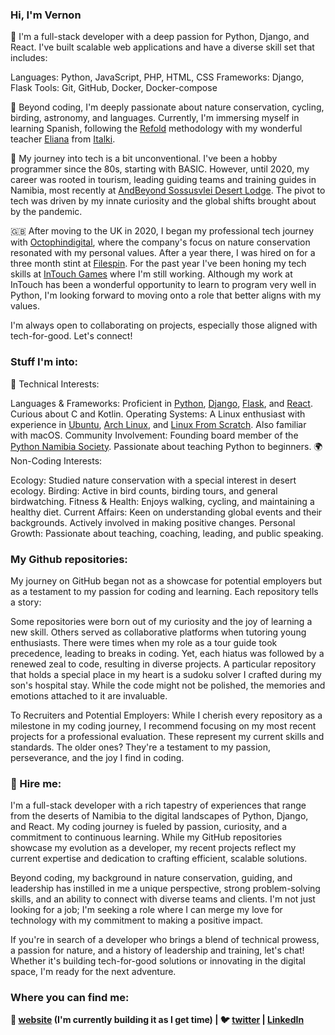 ### Hi, I'm Vernon

🌱 I'm a full-stack developer with a deep passion for Python, Django, and React. I've built scalable web applications and have a diverse skill set that includes:

Languages: Python, JavaScript, PHP, HTML, CSS
Frameworks: Django, Flask
Tools: Git, GitHub, Docker, Docker-compose

🌌 Beyond coding, I'm deeply passionate about nature conservation, cycling, birding, astronomy, and languages. Currently, I'm immersing myself in learning Spanish, following the [Refold][refold] methodology with my wonderful teacher [Eliana][eliana] from [Italki][italki].

🌵 My journey into tech is a bit unconventional. I've been a hobby programmer since the 80s, starting with BASIC. However, until 2020, my career was rooted in tourism, leading guiding teams and training guides in Namibia, most recently at [AndBeyond Sossusvlei Desert Lodge][sossus-desert-lodge]. The pivot to tech was driven by my innate curiosity and the global shifts brought about by the pandemic.

🇬🇧 After moving to the UK in 2020, I began my professional tech journey with [Octophindigital][octophin], where the company's focus on nature conservation resonated with my personal values. After a year there,
I was hired on for a three month stint at [Filespin][filespin]. For the past year I've been honing my tech skills at [InTouch Games][intouch] where I'm still working. Although my work at InTouch has
been a wonderful opportunity to learn to program very well in Python, I'm looking forward to moving onto a role that better aligns with my values.

I'm always open to collaborating on projects, especially those aligned with tech-for-good. Let's connect!

### Stuff I'm into:

🔧 Technical Interests:

Languages & Frameworks: Proficient in [Python][python], [Django][django], [Flask][flask], and [React][react]. Curious about C and Kotlin.
Operating Systems: A Linux enthusiast with experience in [Ubuntu][ubuntu], [Arch Linux][arch], and [Linux From Scratch][LFS]. Also familiar with macOS.
Community Involvement: Founding board member of the [Python Namibia Society][pynam]. Passionate about teaching Python to beginners.
🌍 Non-Coding Interests:

Ecology: Studied nature conservation with a special interest in desert ecology.
Birding: Active in bird counts, birding tours, and general birdwatching.
Fitness & Health: Enjoys walking, cycling, and maintaining a healthy diet.
Current Affairs: Keen on understanding global events and their backgrounds. Actively involved in making positive changes.
Personal Growth: Passionate about teaching, coaching, leading, and public speaking.

### My Github repositories:

My journey on GitHub began not as a showcase for potential employers but as a testament to my passion for coding and learning. Each repository tells a story:

Some repositories were born out of my curiosity and the joy of learning a new skill.
Others served as collaborative platforms when tutoring young enthusiasts.
There were times when my role as a tour guide took precedence, leading to breaks in coding. Yet, each hiatus was followed by a renewed zeal to code, resulting in diverse projects.
A particular repository that holds a special place in my heart is a sudoku solver I crafted during my son's hospital stay. While the code might not be polished, the memories and emotions attached to it are invaluable.

To Recruiters and Potential Employers: While I cherish every repository as a milestone in my coding journey, I recommend focusing on my most recent projects for a professional evaluation. These represent my current skills and standards. The older ones? They're a testament to my passion, perseverance, and the joy I find in coding.

### 🌟 Hire me:

I'm a full-stack developer with a rich tapestry of experiences that range from the deserts of Namibia to the digital landscapes of Python, Django, and React. My coding journey is fueled by passion, curiosity, and a commitment to continuous learning. While my GitHub repositories showcase my evolution as a developer, my recent projects reflect my current expertise and dedication to crafting efficient, scalable solutions.

Beyond coding, my background in nature conservation, guiding, and leadership has instilled in me a unique perspective, strong problem-solving skills, and an ability to connect with diverse teams and clients. I'm not just looking for a job; I'm seeking a role where I can merge my love for technology with my commitment to making a positive impact.

If you're in search of a developer who brings a blend of technical prowess, a passion for nature, and a history of leadership and training, let's chat! Whether it's building tech-for-good solutions or innovating in the digital space, I'm ready for the next adventure.

### Where you can find me:

**🏡 [website][website] (I'm currently building it as I get time) |
🐦 [twitter][twitter] | [LinkedIn][linkedin]**

[website]: https://natureblog.co.uk/
[twitter]: https://twitter.com/sandcurves
[django]: https://www.djangoproject.com/
[python]: https://www.python.org/
[sossus-desert-lodge]: https://www.andbeyond.com/our-lodges/africa/namibia/sossusvlei-desert/andbeyond-sossusvlei-desert-lodge/
[arch]: https://www.archlinux.org/
[ubuntu]: https://ubuntu.com/
[LFS]: http://www.linuxfromscratch.org/
[pynam]: https://twitter.com/PythonNamibia
[octophin]: https://octophindigital.com/
[flask]: https://flask.palletsprojects.com/en/2.0.x/
[eliana]: https://www.italki.com/en/teacher/9957678
[italki]: https://www.italki.com/
[refold]: https://refold.la/
[react]: https://react.dev/
[filespin]: https://filespin.io/
[intouch]: https://www.mfortune.co.uk/intouch-games/
[linkedin]: https://www.linkedin.com/in/namibnat/
